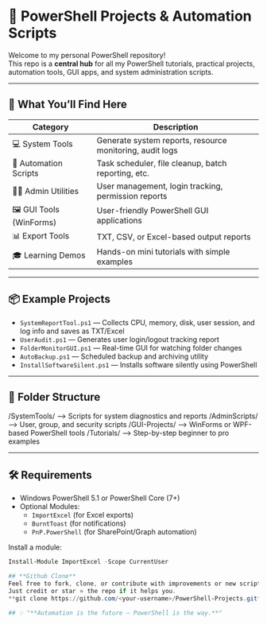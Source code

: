 # 🧰 PowerShell Projects & Automation Scripts

Welcome to my personal PowerShell repository!  
This repo is a **central hub** for all my PowerShell tutorials, practical projects, automation tools, GUI apps, and system administration scripts.

---

## 🚀 What You’ll Find Here

| Category               | Description                                               |
|------------------------|-----------------------------------------------------------|
| 💻 System Tools        | Generate system reports, resource monitoring, audit logs |
| 📄 Automation Scripts  | Task scheduler, file cleanup, batch reporting, etc.       |
| 🧑‍💼 Admin Utilities    | User management, login tracking, permission reports        |
| 🖼 GUI Tools (WinForms) | User-friendly PowerShell GUI applications                |
| 📊 Export Tools        | TXT, CSV, or Excel-based output reports                   |
| 🎓 Learning Demos      | Hands-on mini tutorials with simple examples              |

---

## 📦 Example Projects

- `SystemReportTool.ps1` — Collects CPU, memory, disk, user session, and log info and saves as TXT/Excel
- `UserAudit.ps1` — Generates user login/logout tracking report
- `FolderMonitorGUI.ps1` — Real-time GUI for watching folder changes
- `AutoBackup.ps1` — Scheduled backup and archiving utility
- `InstallSoftwareSilent.ps1` — Installs software silently using PowerShell

---

## 📁 Folder Structure

/SystemTools/ --> Scripts for system diagnostics and reports
/AdminScripts/ --> User, group, and security scripts
/GUI-Projects/ --> WinForms or WPF-based PowerShell tools
/Tutorials/ --> Step-by-step beginner to pro examples

---

## 🛠 Requirements

- Windows PowerShell 5.1 or PowerShell Core (7+)
- Optional Modules:
  - `ImportExcel` (for Excel exports)
  - `BurntToast` (for notifications)
  - `PnP.PowerShell` (for SharePoint/Graph automation)

Install a module:
```powershell
Install-Module ImportExcel -Scope CurrentUser

## **Github Clone**
Feel free to fork, clone, or contribute with improvements or new script ideas.
Just credit or star ⭐ the repo if it helps you.
**git clone https://github.com/<your-username>/PowerShell-Projects.git**

## 💡 "**Automation is the future — PowerShell is the way.**"


